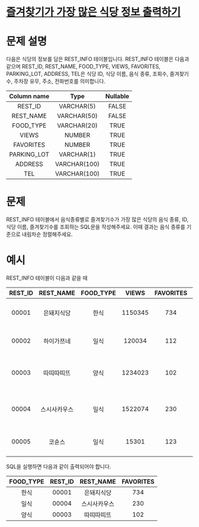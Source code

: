 # [즐겨찾기가 가장 많은 식당 정보 출력하기](https://school.programmers.co.kr/learn/courses/30/lessons/131123)
# 문제 설명
다음은 식당의 정보를 담은 REST_INFO 테이블입니다. REST_INFO 테이블은 다음과 같으며 REST_ID, REST_NAME, FOOD_TYPE, VIEWS, FAVORITES, PARKING_LOT, ADDRESS, TEL은 식당 ID, 식당 이름, 음식 종류, 조회수, 즐겨찾기수, 주차장 유무, 주소, 전화번호를 의미합니다.

Column name	|Type	|Nullable
:---:|:---:|:---:|
REST_ID	|VARCHAR(5)	|FALSE
REST_NAME	|VARCHAR(50)	|FALSE
FOOD_TYPE	|VARCHAR(20)	|TRUE
VIEWS	|NUMBER	|TRUE
FAVORITES	|NUMBER	|TRUE
PARKING_LOT	|VARCHAR(1)	|TRUE
ADDRESS	|VARCHAR(100)	|TRUE
TEL	|VARCHAR(100)	|TRUE

# 문제
REST_INFO 테이블에서 음식종류별로 즐겨찾기수가 가장 많은 식당의 음식 종류, ID, 식당 이름, 즐겨찾기수를 조회하는 SQL문을 작성해주세요. 이때 결과는 음식 종류를 기준으로 내림차순 정렬해주세요.

# 예시
REST_INFO 테이블이 다음과 같을 때

REST_ID	|REST_NAME	|FOOD_TYPE	|VIEWS	|FAVORITES	|PARKING_LOT	|ADDRESS	|TEL
:---:|:---:|:---:|:---:|:---:|:---:|:---:|:---:|
00001	|은돼지식당	|한식	|1150345	|734	|N	|서울특별시 중구 다산로 149	|010-4484-8751
00002	|하이가쯔네	|일식	|120034	|112	|N	|서울시 중구 신당동 375-21	|NULL
00003	|따띠따띠뜨	|양식	|1234023	|102	|N	|서울시 강남구 신사동 627-3 1F	|02-6397-1023
00004	|스시사카우스	|일식	|1522074	|230	|N	|서울시 서울시 강남구 신사동 627-27	|010-9394-2554
00005	|코슌스	|일식	|15301	|123	|N	|서울특별시 강남구 언주로153길	|010-1315-8729

SQL을 실행하면 다음과 같이 출력되어야 합니다.

FOOD_TYPE	|REST_ID	|REST_NAME	|FAVORITES
:---:|:---:|:---:|:---:|
한식|	00001|	은돼지식당	|734
일식|	00004|	스시사카우스|	230
양식|	00003|	따띠따띠뜨|	102
